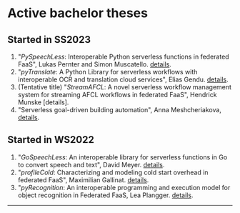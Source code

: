 # Active bachelor theses

## Started in SS2023

1. "*PySpeechLess*: Interoperable Python serverless functions in federated FaaS", Lukas Pernter and Simon Muscatello. [details](./PySpeechLess.md).
1. "*pyTranslate*: A Python Library for serverless workflows with interoperable OCR and translation cloud services", Elias Gendu. [details](./pyTranslate.md).
1. (Tentative title) "*StreamAFCL*: A novel serverless workflow management system for streaming AFCL workflows in federated FaaS", Hendrick Munske [details].
1. "Serverless goal-driven building automation", Anna Meshcheriakova, [details](./BuildGoalLess.md).


## Started in WS2022

1. "*GoSpeechLess*: An interoperable library for serverless functions in Go to convert speech and text", David Meyer. [details](./GoSpeechLess.md).
1. "*profileCold*: Characterizing and modeling cold start overhead in federated FaaS", Maximilian Gallinat. [details](./profileCold.md).
1. "*pyRecognition*: An interoperable programming and execution model for object recognition in Federated FaaS, Lea Plangger. [details](./pyRecognition.md).

<!--
## Started in SS2022

1. "*profileFCs*: Characterizing *scientific* function choreographies with xAFCL in federated FaaS", Fabian Dria. [details](./profileFCs.md).
1. "*SLO-AFCL*: FaaScinating resilience for function choreographies using service level objectives (SLOs)", Julian Thöni and Benjamin Knjisa. [details](./SLO-AFCL.md).
1. "*xAFCL* Data-Flow", Andreas Reheis. [details](./xAFCLDataFlow.md).
1. "*CardioAFCL*: Simulation of serverless real-time monitoring centre with AFCL workflows", Katrin Antholzer. [details](./CardioAFCL.md).-->
---

